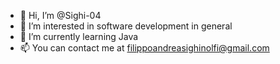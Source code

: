 - 👋 Hi, I’m @Sighi-04
- 👀 I’m interested in software development in general
- 🌱 I’m currently learning Java
- 📫 You can contact me at filippoandreasighinolfi@gmail.com

<!---
Sighi-04/Sighi-04 is a ✨ special ✨ repository because its `README.md` (this file) appears on your GitHub profile.
You can click the Preview link to take a look at your changes.
--->
